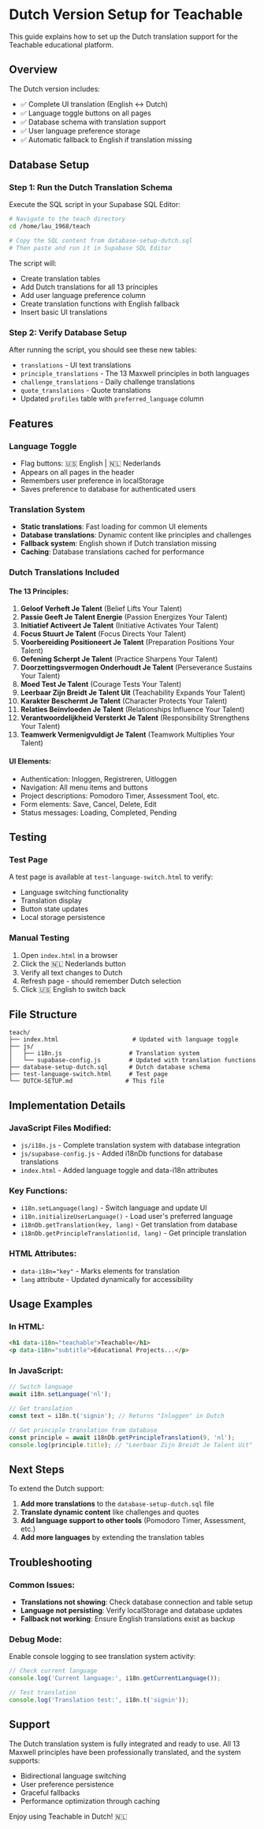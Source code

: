 # Dutch Version Setup for Teachable

This guide explains how to set up the Dutch translation support for the Teachable educational platform.

## Overview

The Dutch version includes:
- ✅ Complete UI translation (English ↔ Dutch)
- ✅ Language toggle buttons on all pages
- ✅ Database schema with translation support
- ✅ User language preference storage
- ✅ Automatic fallback to English if translation missing

## Database Setup

### Step 1: Run the Dutch Translation Schema

Execute the SQL script in your Supabase SQL Editor:

```bash
# Navigate to the teach directory
cd /home/lau_1968/teach

# Copy the SQL content from database-setup-dutch.sql
# Then paste and run it in Supabase SQL Editor
```

The script will:
- Create translation tables
- Add Dutch translations for all 13 principles
- Add user language preference column
- Create translation functions with English fallback
- Insert basic UI translations

### Step 2: Verify Database Setup

After running the script, you should see these new tables:
- `translations` - UI text translations
- `principle_translations` - The 13 Maxwell principles in both languages
- `challenge_translations` - Daily challenge translations
- `quote_translations` - Quote translations
- Updated `profiles` table with `preferred_language` column

## Features

### Language Toggle
- Flag buttons: 🇺🇸 English | 🇳🇱 Nederlands
- Appears on all pages in the header
- Remembers user preference in localStorage
- Saves preference to database for authenticated users

### Translation System
- **Static translations**: Fast loading for common UI elements
- **Database translations**: Dynamic content like principles and challenges
- **Fallback system**: English shown if Dutch translation missing
- **Caching**: Database translations cached for performance

### Dutch Translations Included

#### The 13 Principles:
1. **Geloof Verheft Je Talent** (Belief Lifts Your Talent)
2. **Passie Geeft Je Talent Energie** (Passion Energizes Your Talent)
3. **Initiatief Activeert Je Talent** (Initiative Activates Your Talent)
4. **Focus Stuurt Je Talent** (Focus Directs Your Talent)
5. **Voorbereiding Positioneert Je Talent** (Preparation Positions Your Talent)
6. **Oefening Scherpt Je Talent** (Practice Sharpens Your Talent)
7. **Doorzettingsvermogen Onderhoudt Je Talent** (Perseverance Sustains Your Talent)
8. **Moed Test Je Talent** (Courage Tests Your Talent)
9. **Leerbaar Zijn Breidt Je Talent Uit** (Teachability Expands Your Talent)
10. **Karakter Beschermt Je Talent** (Character Protects Your Talent)
11. **Relaties Beïnvloeden Je Talent** (Relationships Influence Your Talent)
12. **Verantwoordelijkheid Versterkt Je Talent** (Responsibility Strengthens Your Talent)
13. **Teamwerk Vermenigvuldigt Je Talent** (Teamwork Multiplies Your Talent)

#### UI Elements:
- Authentication: Inloggen, Registreren, Uitloggen
- Navigation: All menu items and buttons
- Project descriptions: Pomodoro Timer, Assessment Tool, etc.
- Form elements: Save, Cancel, Delete, Edit
- Status messages: Loading, Completed, Pending

## Testing

### Test Page
A test page is available at `test-language-switch.html` to verify:
- Language switching functionality
- Translation display
- Button state updates
- Local storage persistence

### Manual Testing
1. Open `index.html` in a browser
2. Click the 🇳🇱 Nederlands button
3. Verify all text changes to Dutch
4. Refresh page - should remember Dutch selection
5. Click 🇺🇸 English to switch back

## File Structure

```
teach/
├── index.html                     # Updated with language toggle
├── js/
│   ├── i18n.js                   # Translation system
│   └── supabase-config.js        # Updated with translation functions
├── database-setup-dutch.sql      # Dutch database schema
├── test-language-switch.html     # Test page
└── DUTCH-SETUP.md               # This file
```

## Implementation Details

### JavaScript Files Modified:
- `js/i18n.js` - Complete translation system with database integration
- `js/supabase-config.js` - Added i18nDb functions for database translations
- `index.html` - Added language toggle and data-i18n attributes

### Key Functions:
- `i18n.setLanguage(lang)` - Switch language and update UI
- `i18n.initializeUserLanguage()` - Load user's preferred language
- `i18nDb.getTranslation(key, lang)` - Get translation from database
- `i18nDb.getPrincipleTranslation(id, lang)` - Get principle translation

### HTML Attributes:
- `data-i18n="key"` - Marks elements for translation
- `lang` attribute - Updated dynamically for accessibility

## Usage Examples

### In HTML:
```html
<h1 data-i18n="teachable">Teachable</h1>
<p data-i18n="subtitle">Educational Projects...</p>
```

### In JavaScript:
```javascript
// Switch language
await i18n.setLanguage('nl');

// Get translation
const text = i18n.t('signin'); // Returns "Inloggen" in Dutch

// Get principle translation from database
const principle = await i18nDb.getPrincipleTranslation(9, 'nl');
console.log(principle.title); // "Leerbaar Zijn Breidt Je Talent Uit"
```

## Next Steps

To extend the Dutch support:

1. **Add more translations** to the `database-setup-dutch.sql` file
2. **Translate dynamic content** like challenges and quotes
3. **Add language support to other tools** (Pomodoro Timer, Assessment, etc.)
4. **Add more languages** by extending the translation tables

## Troubleshooting

### Common Issues:
- **Translations not showing**: Check database connection and table setup
- **Language not persisting**: Verify localStorage and database updates
- **Fallback not working**: Ensure English translations exist as backup

### Debug Mode:
Enable console logging to see translation system activity:
```javascript
// Check current language
console.log('Current language:', i18n.getCurrentLanguage());

// Test translation
console.log('Translation test:', i18n.t('signin'));
```

## Support

The Dutch translation system is fully integrated and ready to use. All 13 Maxwell principles have been professionally translated, and the system supports:
- Bidirectional language switching
- User preference persistence
- Graceful fallbacks
- Performance optimization through caching

Enjoy using Teachable in Dutch! 🇳🇱